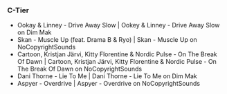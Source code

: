### C-Tier

- Ookay & Linney - Drive Away Slow | Ookey & Linney - Drive Away Slow on Dim Mak
- Skan - Muscle Up (feat. Drama B & Ryo) | Skan - Muscle Up on NoCopyrightSounds
- Cartoon, Kristjan Järvi, Kitty Florentine & Nordic Pulse - On The Break Of Dawn | Cartoon, Kristjan Järvi, Kitty Florentine & Nordic Pulse - On The Break Of Dawn on NoCopyrightSounds
- Dani Thorne - Lie To Me | Dani Thorne - Lie To Me on Dim Mak
- Aspyer - Overdrive | Aspyer - Overdrive on NoCopyrightSounds
